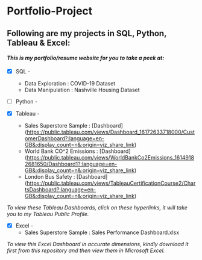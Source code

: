 # Portfolio-Project
## Following are my projects in SQL, Python, Tableau & Excel: <br />
#### *This is my portfolio/resume website for you to take a peek at:* <br />
- [x] SQL - 
  - Data Exploration : COVID-19 Dataset <br />
  - Data Manipulation : Nashville Housing Dataset <br />

- [ ] Python - <br />

- [x] Tableau - 
  - Sales Superstore Sample : [Dashboard] (https://public.tableau.com/views/Dashboard_16172633718000/CustomerDashboard?:language=en-GB&:display_count=n&:origin=viz_share_link) <br />
  - World Bank CO^2 Emissions : [Dashboard] (https://public.tableau.com/views/WorldBankCo2Emissions_16149182681650/Dashboard1?:language=en-GB&:display_count=n&:origin=viz_share_link) <br />
  - London Bus Safety : [Dashboard] (https://public.tableau.com/views/TableauCertificationCourse2/ChartsDashboard?:language=en-GB&:display_count=n&:origin=viz_share_link) <br />

*To view these Tableau Dashboards, click on these hyperlinks, it will take you to my Tableau Public Profile.*

- [x] Excel - 
  - Sales Superstore Sample : Sales Performance Dashboard.xlsx <br />

*To view this Excel Dashboard in accurate dimensions, kindly download it first from this repository and then view them in Microsoft Excel.*
